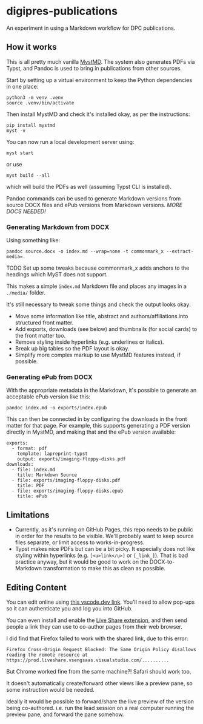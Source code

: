 # digipres-publications
An experiment in using a Markdown workflow for DPC publications.

## How it works

This is all pretty much vanilla [MystMD](https://mystmd.org/).  The system also generates PDFs via Typst, and Pandoc is used to bring in publications from other sources.

Start by setting up a virtual environment to keep the Python dependencies in one place:

```
python3 -m venv .venv
source .venv/bin/activate
```

Then install MystMD and check it's installed okay, as per the instructions:

```
pip install mystmd
myst -v
```

You can now run a local development server using:

```
myst start
```

or use

```
myst build --all
```

which will build the PDFs as well (assuming Typst CLI is installed).

Pandoc commands can be used to generate Markdown versions from source DOCX files and ePub versions from Markdown versions.  _MORE DOCS NEEDED!_

### Generating Markdown from DOCX

Using something like:

```
pandoc source.docx -o index.md --wrap=none -t commonmark_x --extract-media=.
```

TODO Set up some tweaks because commonmark_x adds anchors to the headings which MyST does not support.

This makes a simple `index.md` Markdown file and places any images in a `./media/` folder.

It's still necessary to tweak some things and check the output looks okay:

- Move some information like title, abstract and authors/affiliations into structured front matter.
- Add exports, downloads (see below) and thumbnails (for social cards) to the front matter too.
- Remove styling inside hyperlinks (e.g. underlines or italics).
- Break up big tables so the PDF layout is okay.
- Simplify more complex markup to use MystMD features instead, if possible.

### Generating ePub from DOCX

With the appropriate metadata in the Markdown, it's possible to generate an acceptable ePub version like this:

```
pandoc index.md -o exports/index.epub
```

This can then be connected in by configuring the downloads in the front matter for that page. For example, this supports generating a PDF version directly in MystMD, and making that and the ePub version available:

```
exports:
  - format: pdf
    template: lapreprint-typst
    output: exports/imaging-floppy-disks.pdf
downloads:
  - file: index.md
    title: Markdown Source
  - file: exports/imaging-floppy-disks.pdf
    title: PDF
  - file: exports/imaging-floppy-disks.epub
    title: ePub
```

## Limitations

- Currently, as it's running on GitHub Pages, this repo needs to be public in order for the results to be visible. We'll probably want to keep source files separate, or limit access to works-in-progress.
- Typst makes nice PDFs but can be a bit picky. It especially does not like styling within hyperlinks (e.g. `[<u>link</u>]` or `[_link_]`). That is bad practice anyway, but it would be good to work on the DOCX-to-Markdown transformation to make this as clean as possible.


## Editing Content

You can edit online using [this vscode.dev link](https://vscode.dev/github/Digital-Preservation-Coalition/digipres-publications).  You'll need to allow pop-ups so it can authenticate you and log you into GitHub.

You can even install and enable the [Live Share extension](https://marketplace.visualstudio.com/items?itemName=MS-vsliveshare.vsliveshare), and then send people a link they can use to co-author pages from their web browser.

I did find that Firefox failed to work with the shared link, due to this error:

    Firefox Cross-Origin Request Blocked: The Same Origin Policy disallows reading the remote resource at https://prod.liveshare.vsengsaas.visualstudio.com/..........

But Chrome worked fine from the same machine?! Safari should work too.

It doesn't automatically create/forward other views like a preview pane, so some instruction would be needed.

Ideally it would be possible to forward/share the live preview of the version being co-authored. i.e. run the lead session on a real computer running the preview pane, and forward the pane somehow.


